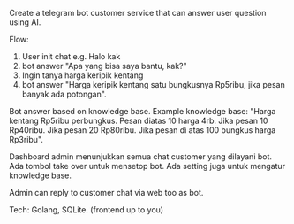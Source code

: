 Create a telegram bot customer service that can answer user question using AI.

Flow:
1. User init chat e.g. Halo kak
2. bot answer "Apa yang bisa saya bantu, kak?"
3. Ingin tanya harga keripik kentang
4. bot answer "Harga keripik kentang satu bungkusnya Rp5ribu, jika pesan banyak ada potongan".

Bot answer based on knowledge base.
Example knowledge base:
"Harga kentang Rp5ribu perbungkus.
Pesan diatas 10 harga 4rb.
Jika pesan 10 Rp40ribu.
Jika pesan 20 Rp80ribu.
Jika pesan di atas 100 bungkus harga Rp3ribu".

Dashboard admin menunjukkan semua chat customer yang dilayani bot.
Ada tombol take over untuk mensetop bot.
Ada setting juga untuk mengatur knowledge base.

Admin can reply to customer chat via web too as bot.


Tech:
Golang, SQLite. (frontend up to you)